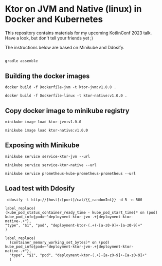 # Ktor on JVM and Native (linux) in Docker and Kubernetes
This repository contains materials for my upcoming KotlinConf 2023 talk. Have a look, but don't tell your friends yet ;)

The instructions below are based on Minikube and Ddosify.

##
```
gradle assemble
```

## Building the docker images
```
docker build -f Dockerfile-jvm -t ktor-jvm:v1.0.0 .
```
```
docker build -f Dockerfile-linux -t ktor-native:v1.0.0 .
```

## Copy docker image to minikube registry
```
minikube image load ktor-jvm:v1.0.0
```
```
minikube image load ktor-native:v1.0.0
```

## Exposing with Minikube
```
minikube service service-ktor-jvm --url
```
```
minikube service service-ktor-native --url
```
```
minikube service prometheus-kube-prometheus-prometheus --url
```

## Load test with Ddosify
```
 ddosify -t http://[host]:[port]/cat/{{_randomInt}} -d 5 -n 500
```

```
label_replace(
(kube_pod_status_container_ready_time - kube_pod_start_time)* on (pod) kube_pod_info{pod=~"deployment-ktor-jvm-.+|deployment-ktor-native-.+"}, 
"type", "$1", "pod", "deployment-ktor-(.+)-[a-z0-9]+-[a-z0-9]+"
)
```

```
label_replace(
  (container_memory_working_set_bytes)* on (pod) kube_pod_info{pod=~"deployment-ktor-jvm-.+|deployment-ktor-native-.+"}, 
  "type", "$1", "pod", "deployment-ktor-(.+)-[a-z0-9]+-[a-z0-9]+"
  )
```